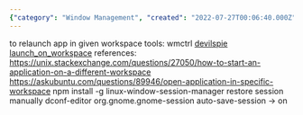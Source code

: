 ```yaml
---
{"category": "Window Management", "created": "2022-07-27T00:06:40.000Z", "date": "2022-07-27 00:06:40", "description": "This article outlines various methods to restore Linux window sessions using tools such as wmctrl, devilspie, and launch_on_workspace. It also provides links to helpful online resources for starting applications in specific workspaces and explains how to manually restore a session by enabling auto-save-session in org.gnome.gnome-session through dconf-editor.", "modified": "2022-08-18T14:57:27.381Z", "tags": ["linux", "restore", "restore session", "service"], "title": "Linux restore window sessions"}
---
```

to relaunch app in given workspace
tools:
wmctrl
[devilspie](https://help.ubuntu.com/community/Devilspie)
[launch_on_workspace](https://github.com/xblahoud/launch_on_workspace)
references:
https://unix.stackexchange.com/questions/27050/how-to-start-an-application-on-a-different-workspace
https://askubuntu.com/questions/89946/open-application-in-specific-workspace
npm install -g linux-window-session-manager
restore session manually
dconf-editor
org.gnome.gnome-session
auto-save-session -> on